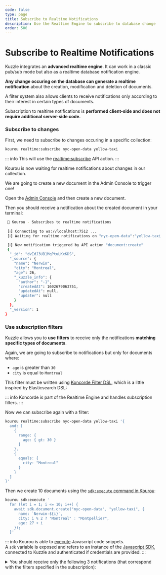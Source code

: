 ```yaml
---
code: false
type: page
title: Subscribe to Realtime Notifications
description: Use the Realtime Engine to subscribe to database change
order: 500
---
```


# Subscribe to Realtime Notifications

Kuzzle integrates an **advanced realtime engine**. It can work in a classic pub/sub mode but also as a realtime database notification engine.

**Any change occuring on the database can generate a realtime notification** about the creation, modification and deletion of documents.

A filter system also allows clients to receive notifications only according to their interest in certain types of documents.

Subscription to realtime notifications is **performed client-side and does not require additional server-side code.**

### Subscribe to changes

First, we need to subscribe to changes occuring in a specific collection:

```bash
kourou realtime:subscribe nyc-open-data yellow-taxi
```

::: info
This will use the [realtime:subscribe](/core/2/api/controllers/realtime/subscribe) API action. 
::: 

Kourou is now waiting for realtime notifications about changes in our collection.

We are going to create a new document in the Admin Console to trigger one!

Open the [Admin Console](http://next-console.kuzzle.io/#/data/nyc-open-data/yellow-taxi) and then create a new document. 

Then you should receive a notification about the created document in your terminal:

```bash
 🚀 Kourou - Subscribes to realtime notifications
 
 [ℹ] Connecting to ws://localhost:7512 ...
 [ℹ] Waiting for realtime notifications on "nyc-open-data":"yellow-taxi" ...

 [ℹ] New notification triggered by API action "document:create"
 {
  "_id": "dvIdJ3UB1MqPtuLKxKDS",
  "_source": {
    "name": "Nerwin",
    "city": "Montreal",
    "age": 26,
    "_kuzzle_info": {
      "author": "-1",
      "createdAt": 1602679063751,
      "updatedAt": null,
      "updater": null
    }
  },
  "_version": 1
}
```

### Use subscription filters

Kuzzle allows you to **use filters** to receive only the notifications **matching specific types of documents**.  

Again, we are going to subscribe to notifications but only for documents where:
  - `age` is greater than `30`
  - `city` is equal to `Montreal`

This filter must be written using [Koncorde Filter DSL](/core/2/references/some-link), which is a little inspired by Elasticsearch DSL:

::: info
Koncorde is part of the Realtime Engine and handles subscription filters.
:::

Now we can subscribe again with a filter:

```bash
kourou realtime:subscribe nyc-open-data yellow-taxi '{
  and: [
    {
      range: {
        age: { gt: 30 }
      }
    },
    {
      equals: {
        city: "Montreal"
      }
    }
  ]
}'
```

Then we create 10 documents using the [`sdk:execute` command in Kourou](https://github.com/kuzzleio/kourou#kourou-sdkexecute):

```bash
kourou sdk:execute '
  for (let i = 1; i <= 10; i++) {
    await sdk.document.create("nyc-open-data", "yellow-taxi", {
      name: `Nerwin-${i}`,
      city: i % 2 ? "Montreal" : "Montpellier",
      age: 27 + i
    });
  }'
```

::: info
Kourou is able to [execute](/core/2/api/kourou/commands/sdk/execute) Javascript code snippets.  
A `sdk` variable is exposed and refers to an instance of the [Javascript SDK](/sdk/js/7), connected to Kuzzle and authenticated if credentials are provided.
::: 


<details><summary>You should receive only the following 3 notifications (that correspond with the filters specified in the subscription):</summary>

```bash
 🚀 Kourou - Subscribes to realtime notifications
 
 [ℹ] Connecting to ws://localhost:7512 ...
 [ℹ] Waiting for realtime notifications on "nyc-open-data":"yellow-taxi" ...
 [ℹ] New notification triggered by API action "document:create"
 {
  "_id": "hfI3J3UB1MqPtuLKwaCh",
  "_source": {
    "name": "Nerwin-5",
    "city": "Montreal",
    "age": 32,
    "_kuzzle_info": {
      "author": "-1",
      "createdAt": 1602680766880,
      "updatedAt": null,
      "updater": null
    }
  },
  "_version": 1
}
 [ℹ] New notification triggered by API action "document:create"
 {
  "_id": "h_I3J3UB1MqPtuLKwaDE",
  "_source": {
    "name": "Nerwin-7",
    "city": "Montreal",
    "age": 34,
    "_kuzzle_info": {
      "author": "-1",
      "createdAt": 1602680766915,
      "updatedAt": null,
      "updater": null
    }
  },
  "_version": 1
}
 [ℹ] New notification triggered by API action "document:create"
 {
  "_id": "ifI3J3UB1MqPtuLKwaDn",
  "_source": {
    "name": "Nerwin-9",
    "city": "Montreal",
    "age": 36,
    "_kuzzle_info": {
      "author": "-1",
      "createdAt": 1602680766950,
      "updatedAt": null,
      "updater": null
    }
  },
  "_version": 1
}
```

</details>

<GuidesLinks 
  :prev="{ text: 'Authenticate Users', url: '/core/2/guides/getting-started/4-authenticate-users/' }" 
  :next="{ text: 'Create new Controllers', url: '/core/2/guides/getting-started/6-write-application/' }" 
/>
